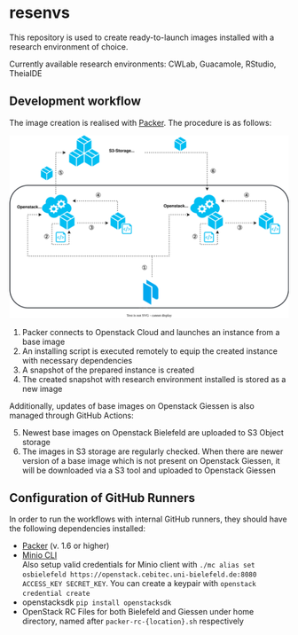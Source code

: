 # resenvs
This repository is used to create ready-to-launch images installed with a research environment of choice.

Currently available research environments: CWLab, Guacamole, RStudio, TheiaIDE

## Development workflow
The image creation is realised with [Packer](packer.io). The procedure is as follows:

![Packer workflow](https://github.com/qqmok/documents/blob/main/resenvs.drawio.svg)

1. Packer connects to Openstack Cloud and launches an instance from a base image
2. An installing script is executed remotely to equip the created instance with necessary dependencies
3. A snapshot of the prepared instance is created
4. The created snapshot with research environment installed is stored as a new image

Additionally, updates of base images on Openstack Giessen is also managed through GitHub Actions:

5. Newest base images on Openstack Bielefeld are uploaded to S3 Object storage
6. The images in S3 storage are regularly checked. When there are newer version of a base image which is not present on Openstack Giessen, it will be downloaded via a S3 tool and uploaded to Openstack Giessen

## Configuration of GitHub Runners
In order to run the workflows with internal GitHub runners, they should have the following dependencies installed:
- [Packer](https://www.packer.io/downloads) (v. 1.6 or higher)
- [Minio CLI](https://min.io/download#/linux)  
Also setup valid credentials for Minio client with `./mc alias set osbielefeld https://openstack.cebitec.uni-bielefeld.de:8080 ACCESS_KEY SECRET_KEY`. You can create a keypair with `openstack credential create`
- openstacksdk `pip install openstacksdk`
- OpenStack RC Files for both Bielefeld and Giessen under home directory, named after `packer-rc-{location}.sh` respectively
